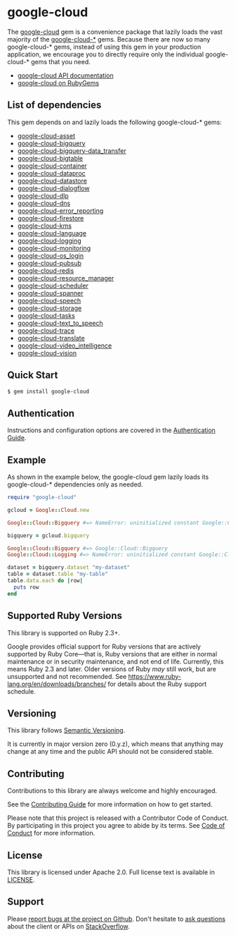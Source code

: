 # google-cloud

The [google-cloud](https://github.com/googleapis/google-cloud-ruby/tree/master/google-cloud)
gem is a convenience package that lazily loads the vast majority of the
[google-cloud-*](https://github.com/googleapis/google-cloud-ruby) gems.
Because there are now so many google-cloud-* gems, instead of using this gem in
your production application, we encourage you to directly require only the
individual google-cloud-* gems that you need.

- [google-cloud API documentation](https://googleapis.github.io/google-cloud-ruby/docs/google-cloud/latest)
- [google-cloud on RubyGems](https://rubygems.org/gems/google-cloud)

## List of dependencies

This gem depends on and lazily loads the following google-cloud-* gems:

- [google-cloud-asset](https://googleapis.github.io/google-cloud-ruby/docs/google-cloud-asset)
- [google-cloud-bigquery](https://googleapis.github.io/google-cloud-ruby/docs/google-cloud-bigquery)
- [google-cloud-bigquery-data_transfer](https://googleapis.github.io/google-cloud-ruby/docs/google-cloud-bigquery-data_transfer)
- [google-cloud-bigtable](https://googleapis.github.io/google-cloud-ruby/docs/google-cloud-bigtable)
- [google-cloud-container](https://googleapis.github.io/google-cloud-ruby/docs/google-cloud-container)
- [google-cloud-dataproc](https://googleapis.github.io/google-cloud-ruby/docs/google-cloud-dataproc)
- [google-cloud-datastore](https://googleapis.github.io/google-cloud-ruby/docs/google-cloud-datastore)
- [google-cloud-dialogflow](https://googleapis.github.io/google-cloud-ruby/docs/google-cloud-dialogflow)
- [google-cloud-dlp](https://googleapis.github.io/google-cloud-ruby/docs/google-cloud-dlp)
- [google-cloud-dns](https://googleapis.github.io/google-cloud-ruby/docs/google-cloud-dns)
- [google-cloud-error_reporting](https://googleapis.github.io/google-cloud-ruby/docs/google-cloud-error_reporting)
- [google-cloud-firestore](https://googleapis.github.io/google-cloud-ruby/docs/google-cloud-firestore)
- [google-cloud-kms](https://googleapis.github.io/google-cloud-ruby/docs/google-cloud-kms)
- [google-cloud-language](https://googleapis.github.io/google-cloud-ruby/docs/google-cloud-language)
- [google-cloud-logging](https://googleapis.github.io/google-cloud-ruby/docs/google-cloud-logging)
- [google-cloud-monitoring](https://googleapis.github.io/google-cloud-ruby/docs/google-cloud-monitoring)
- [google-cloud-os_login](https://googleapis.github.io/google-cloud-ruby/docs/google-cloud-os_login)
- [google-cloud-pubsub](https://googleapis.github.io/google-cloud-ruby/docs/google-cloud-pubsub)
- [google-cloud-redis](https://googleapis.github.io/google-cloud-ruby/docs/google-cloud-redis)
- [google-cloud-resource_manager](https://googleapis.github.io/google-cloud-ruby/docs/google-cloud-resource_manager)
- [google-cloud-scheduler](https://googleapis.github.io/google-cloud-ruby/docs/google-cloud-scheduler)
- [google-cloud-spanner](https://googleapis.github.io/google-cloud-ruby/docs/google-cloud-spanner)
- [google-cloud-speech](https://googleapis.github.io/google-cloud-ruby/docs/google-cloud-speech)
- [google-cloud-storage](https://googleapis.github.io/google-cloud-ruby/docs/google-cloud-storage)
- [google-cloud-tasks](https://googleapis.github.io/google-cloud-ruby/docs/google-cloud-tasks)
- [google-cloud-text_to_speech](https://googleapis.github.io/google-cloud-ruby/docs/google-cloud-text_to_speech)
- [google-cloud-trace](https://googleapis.github.io/google-cloud-ruby/docs/google-cloud-trace)
- [google-cloud-translate](https://googleapis.github.io/google-cloud-ruby/docs/google-cloud-translate)
- [google-cloud-video_intelligence](https://googleapis.github.io/google-cloud-ruby/docs/google-cloud-video_intelligence)
- [google-cloud-vision](https://googleapis.github.io/google-cloud-ruby/docs/google-cloud-vision)

## Quick Start

```sh
$ gem install google-cloud
```

## Authentication

Instructions and configuration options are covered in the [Authentication
Guide](https://googleapis.github.io/google-cloud-ruby/docs/google-cloud/latest/file.AUTHENTICATION).

## Example

As shown in the example below, the google-cloud gem lazily loads its
google-cloud-* dependencies only as needed.

```ruby
require "google-cloud"

gcloud = Google::Cloud.new

Google::Cloud::Bigquery #=> NameError: uninitialized constant Google::Cloud::Bigquery

bigquery = gcloud.bigquery

Google::Cloud::Bigquery #=> Google::Cloud::Bigquery
Google::Cloud::Logging #=> NameError: uninitialized constant Google::Cloud::Logging

dataset = bigquery.dataset "my-dataset"
table = dataset.table "my-table"
table.data.each do |row|
  puts row
end
```

## Supported Ruby Versions

This library is supported on Ruby 2.3+.

Google provides official support for Ruby versions that are actively supported
by Ruby Core—that is, Ruby versions that are either in normal maintenance or in
security maintenance, and not end of life. Currently, this means Ruby 2.3 and
later. Older versions of Ruby _may_ still work, but are unsupported and not
recommended. See https://www.ruby-lang.org/en/downloads/branches/ for details
about the Ruby support schedule.

## Versioning

This library follows [Semantic Versioning](http://semver.org/).

It is currently in major version zero (0.y.z), which means that anything may
change at any time and the public API should not be considered stable.

## Contributing

Contributions to this library are always welcome and highly encouraged.

See the [Contributing
Guide](https://googleapis.github.io/google-cloud-ruby/docs/google-cloud/latest/file.CONTRIBUTING)
for more information on how to get started.

Please note that this project is released with a Contributor Code of Conduct. By
participating in this project you agree to abide by its terms. See [Code of
Conduct](https://googleapis.github.io/google-cloud-ruby/docs/google-cloud/latest/file.CODE_OF_CONDUCT)
for more information.

## License

This library is licensed under Apache 2.0. Full license text is available in
[LICENSE](https://googleapis.github.io/google-cloud-ruby/docs/google-cloud/latest/file.LICENSE).

## Support

Please [report bugs at the project on
Github](https://github.com/googleapis/google-cloud-ruby/issues). Don't
hesitate to [ask
questions](http://stackoverflow.com/questions/tagged/google-cloud-platform+ruby)
about the client or APIs on [StackOverflow](http://stackoverflow.com).
